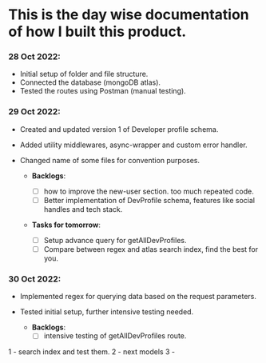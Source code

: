 # This is the day wise documentation of how I built this product.

### 28 Oct 2022:

- Initial setup of folder and file structure.
- Connected the database (mongoDB atlas).
- Tested the routes using Postman (manual testing).

### 29 Oct 2022:

- Created and updated version 1 of Developer profile schema.
- Added utility middlewares, async-wrapper and custom error handler.
- Changed name of some files for convention purposes.

  - **Backlogs**:

    - [ ] how to improve the new-user section. too much repeated code.
    - [ ] Better implementation of DevProfile schema, features like social handles and tech stack.

  - **Tasks for tomorrow**:
    - [ ] Setup advance query for getAllDevProfiles.
    - [ ] Compare between regex and atlas search index, find the best for you.

### 30 Oct 2022:

- Implemented regex for querying data based on the request parameters.
- Tested initial setup, further intensive testing needed.

  - **Backlogs**:
    - [ ] intensive testing of getAllDevProfiles route.

1 - search index and test them.
2 - next models
3 -
